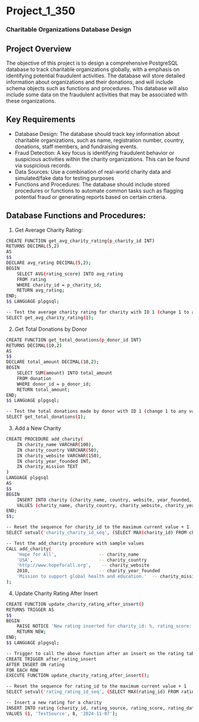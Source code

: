 # Project_1_350

### Charitable Organizations Database Design

## Project Overview

The objective of this project is to design a comprehensive PostgreSQL database to track charitable organizations globally, with a emphasis on identifying potential fraudulent activities. The database will store detailed information about organizations and their donations, and will include schema objects such as functions and procedures. This database will also include some data on the fraudulent activities that may be associated with these organizations.

## Key Requirements

- Database Design: The database should track key information about charitable organizations, such as name, registration number, country, donations, staff members, and fundraising events.
- Fraud Detection: A key focus is identifying fraudulent behavior or suspicious activities within the charity organizations. This can be found via suspicious records.
- Data Sources: Use a combination of real-world charity data and simulated/fake data for testing purposes
- Functions and Procedures: The database should include stored procedures or functions to automate common tasks such as flagging potential fraud or generating reports based on certain criteria.

## Database Functions and Procedures:

1. Get Average Charity Rating:

```bash
CREATE FUNCTION get_avg_charity_rating(p_charity_id INT)
RETURNS DECIMAL(5,2)
AS
$$
DECLARE avg_rating DECIMAL(5,2);
BEGIN
    SELECT AVG(rating_score) INTO avg_rating
    FROM rating
    WHERE charity_id = p_charity_id;
    RETURN avg_rating;
END;
$$ LANGUAGE plpgsql;
```

```bash
-- Test the average charity rating for charity with ID 1 (change 1 to any valid charity ID)
SELECT get_avg_charity_rating(1);
```

2. Get Total Donations by Donor

```bash
CREATE FUNCTION get_total_donations(p_donor_id INT)
RETURNS DECIMAL(10,2)
AS
$$
DECLARE total_amount DECIMAL(10,2);
BEGIN
    SELECT SUM(amount) INTO total_amount
    FROM donation
    WHERE donor_id = p_donor_id;
    RETURN total_amount;
END;
$$ LANGUAGE plpgsql;
```

```bash
-- Test the total donations made by donor with ID 1 (change 1 to any valid donor ID)
SELECT get_total_donations(1);
```

3. Add a New Charity

```bash
CREATE PROCEDURE add_charity(
    IN charity_name VARCHAR(100),
    IN charity_country VARCHAR(50),
    IN charity_website VARCHAR(150),
    IN charity_year_founded INT,
    IN charity_mission TEXT
)
LANGUAGE plpgsql
AS
$$
BEGIN
    INSERT INTO charity (charity_name, country, website, year_founded, mission)
    VALUES (charity_name, charity_country, charity_website, charity_year_founded, charity_mission);
END;
$$;
```

```bash
-- Reset the sequence for charity_id to the maximum current value + 1
SELECT setval('charity_charity_id_seq', (SELECT MAX(charity_id) FROM charity) + 1);
```

```bash
-- Test the add_charity procedure with sample values
CALL add_charity(
    'Hope for All',                -- charity_name
    'USA',                         -- charity_country
    'http://www.hopeforall.org',    -- charity_website
    2010,                          -- charity_year_founded
    'Mission to support global health and education.'  -- charity_mission
);
```

4. Update Charity Rating After Insert

```bash
CREATE FUNCTION update_charity_rating_after_insert()
RETURNS TRIGGER AS
$$
BEGIN
    RAISE NOTICE 'New rating inserted for charity_id: %, rating_score: %', NEW.charity_id, NEW.rating_score;
    RETURN NEW;
END;
$$ LANGUAGE plpgsql;
```

```bash
-- Trigger to call the above function after an insert on the rating table
CREATE TRIGGER after_rating_insert
AFTER INSERT ON rating
FOR EACH ROW
EXECUTE FUNCTION update_charity_rating_after_insert();
```

```bash
-- Reset the sequence for rating_id to the maximum current value + 1
SELECT setval('rating_rating_id_seq', (SELECT MAX(rating_id) FROM rating));
```

```bash
-- Insert a new rating for a charity
INSERT INTO rating (charity_id, rating_source, rating_score, rating_date)
VALUES (1, 'TestSource', 8, '2024-11-07');
```
